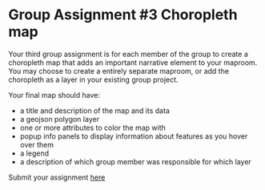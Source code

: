 # Group Assignment #3 Choropleth map

Your third group assignment is for each member of the group to create a choropleth map that adds an important narrative element to your maproom. You may choose to create a entirely separate maproom, or add the choropleth as a layer in your existing group project.

Your final map should have:

- a title and description of the map and its data
- a geojson polygon layer
- one or more attributes to color the map with
- popup info panels to display information about features as you hover over them
- a legend
- a description of which group member was responsible for which layer

Submit your assignment [here](https://github.com/yohman/22S-DH151/discussions/16)
